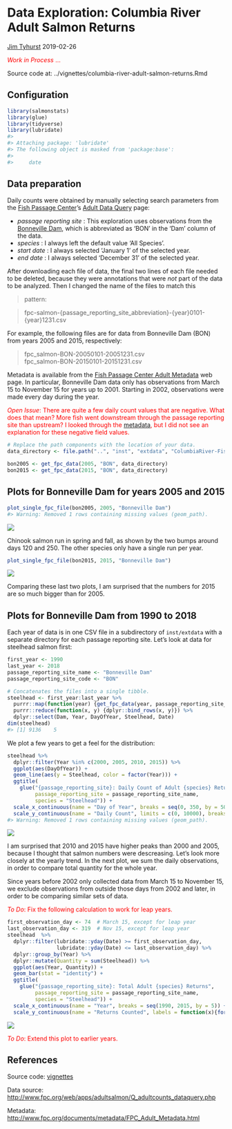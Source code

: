 Data Exploration: Columbia River Adult Salmon Returns
================
[Jim Tyhurst](https://www.jimtyhurst.com/#home)
2019-02-26

<span style="color:red">*Work in Process* …</span>

Source code at: ../vignettes/columbia-river-adult-salmon-returns.Rmd

## Configuration

``` r
library(salmonstats)
library(glue)
library(tidyverse)
library(lubridate)
#> 
#> Attaching package: 'lubridate'
#> The following object is masked from 'package:base':
#> 
#>     date
```

## Data preparation

Daily counts were obtained by manually selecting search parameters from
the [Fish Passage Center](http://www.fpc.org/)’s [Adult Data
Query](http://www.fpc.org/web/apps/adultsalmon/Q_adultcounts_dataquery.php)
page:

  - *passage reporting site* : This exploration uses observations from
    the [Bonneville Dam](https://www.nwp.usace.army.mil/bonneville/),
    which is abbreviated as ‘BON’ in the ‘Dam’ column of the data.
  - *species* : I always left the default value ‘All Species’.
  - *start date* : I always selected ‘January 1’ of the selected year.
  - *end date* : I always selected ‘December 31’ of the selected year.

After downloading each file of data, the final two lines of each file
needed to be deleted, because they were annotations that were *not* part
of the data to be analyzed. Then I changed the name of the files to
match this
> pattern:

> fpc-salmon-{passage\_reporting\_site\_abbreviation}-{year}0101-{year}1231.csv

For example, the following files are for data from Bonneville Dam (BON)
from years 2005 and 2015, respectively:

> fpc\_salmon-BON-20050101-20051231.csv  
> fpc\_salmon-BON-20150101-20151231.csv

Metadata is available from the [Fish Passage Center Adult
Metadata](http://www.fpc.org/documents/metadata/FPC_Adult_Metadata.html)
web page. In particular, Bonneville Dam data only has observations from
March 15 to November 15 for years up to 2001. Starting in 2002,
observations were made every day during the year.

<span style="color:red">*Open Issue*: There are quite a few daily count
values that are negative. What does that mean? More fish went downstream
through the passage reporting site than upstream? I looked through the
[metadata](http://www.fpc.org/documents/metadata/FPC_Adult_Metadata.html),
but I did not see an explanation for these negative field values.</span>

``` r
# Replace the path components with the location of your data.
data_directory <- file.path("..", "inst", "extdata", "ColumbiaRiver-FishPassageCenter", "BonnevilleDam")

bon2005 <- get_fpc_data(2005, "BON", data_directory)
bon2015 <- get_fpc_data(2015, "BON", data_directory)
```

## Plots for Bonneville Dam for years 2005 and 2015

``` r
plot_single_fpc_file(bon2005, 2005, "Bonneville Dam")
#> Warning: Removed 1 rows containing missing values (geom_path).
```

<img src="columbia-river-adult-salmon-returns_files/figure-gfm/unnamed-chunk-3-1.png" style="display: block; margin: auto;" />

Chinook salmon run in spring and fall, as shown by the two bumps around
days 120 and 250. The other species only have a single run per
year.

``` r
plot_single_fpc_file(bon2015, 2015, "Bonneville Dam")
```

<img src="columbia-river-adult-salmon-returns_files/figure-gfm/unnamed-chunk-4-1.png" style="display: block; margin: auto;" />

Comparing these last two plots, I am surprised that the numbers for 2015
are so much bigger than for 2005.

## Plots for Bonneville Dam from 1990 to 2018

Each year of data is in one CSV file in a subdirectory of `inst/extdata`
with a separate directory for each passage reporting site. Let’s look at
data for steelhead salmon first:

``` r
first_year <- 1990
last_year <- 2018
passage_reporting_site_name <- "Bonneville Dam"
passage_reporting_site_code <- "BON"

# Concatenates the files into a single tibble.
steelhead <- first_year:last_year %>% 
  purrr::map(function(year) {get_fpc_data(year, passage_reporting_site_code, data_directory)}) %>% 
  purrr::reduce(function(x, y) {dplyr::bind_rows(x, y)}) %>% 
  dplyr::select(Dam, Year, DayOfYear, Steelhead, Date)
dim(steelhead)
#> [1] 9136    5
```

We plot a few years to get a feel for the distribution:

``` r
steelhead %>% 
  dplyr::filter(Year %in% c(2000, 2005, 2010, 2015)) %>% 
  ggplot(aes(DayOfYear)) +
  geom_line(aes(y = Steelhead, color = factor(Year))) +
  ggtitle(
    glue("{passage_reporting_site}: Daily Count of Adult {species} Returns",
         passage_reporting_site = passage_reporting_site_name,
         species = "Steelhead")) +
  scale_x_continuous(name = "Day of Year", breaks = seq(0, 350, by = 50)) +
  scale_y_continuous(name = "Daily Count", limits = c(0, 10000), breaks = seq(0, 10000, by = 2000))
#> Warning: Removed 1 rows containing missing values (geom_path).
```

<img src="columbia-river-adult-salmon-returns_files/figure-gfm/unnamed-chunk-6-1.png" style="display: block; margin: auto;" />

I am surprised that 2010 and 2015 have higher peaks than 2000 and 2005,
because I thought that salmon numbers were descreasing. Let’s look more
closely at the yearly trend. In the next plot, we sum the daily
observations, in order to compare total quantity for the whole year.

Since years before 2002 only collected data from March 15 to November
15, we exclude observations from outside those days from 2002 and later,
in order to be comparing similar sets of data.

<span style="color:red">*To Do*: Fix the following calculation to work
for leap years.</span>

``` r
first_observation_day <- 74  # March 15, except for leap year
last_observation_day <- 319  # Nov 15, except for leap year
steelhead  %>% 
  dplyr::filter(lubridate::yday(Date) >= first_observation_day,
                lubridate::yday(Date) <= last_observation_day) %>% 
  dplyr::group_by(Year) %>% 
  dplyr::mutate(Quantity = sum(Steelhead)) %>%
  ggplot(aes(Year, Quantity)) +
  geom_bar(stat = "identity") +
  ggtitle(
    glue("{passage_reporting_site}: Total Adult {species} Returns",
         passage_reporting_site = passage_reporting_site_name,
         species = "Steelhead")) +
  scale_x_continuous(name = "Year", breaks = seq(1990, 2015, by = 5)) +
  scale_y_continuous(name = "Returns Counted", labels = function(x){format(x, scientific = FALSE, big.mark = ",")})
```

<img src="columbia-river-adult-salmon-returns_files/figure-gfm/unnamed-chunk-7-1.png" style="display: block; margin: auto;" />

<span style="color:red">*To Do*: Extend this plot to earlier
years.</span>

## References

Source code: [vignettes](../vignettes/)

Data source:
<http://www.fpc.org/web/apps/adultsalmon/Q_adultcounts_dataquery.php>

Metadata:
<http://www.fpc.org/documents/metadata/FPC_Adult_Metadata.html>
